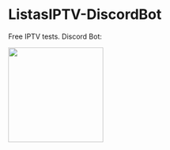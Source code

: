 # ListasIPTV-DiscordBot
Free IPTV tests. Discord Bot:

[<img src="https://open.autocode.com/static/images/open.svg?" width="192">](https://open.autocode.com/)


